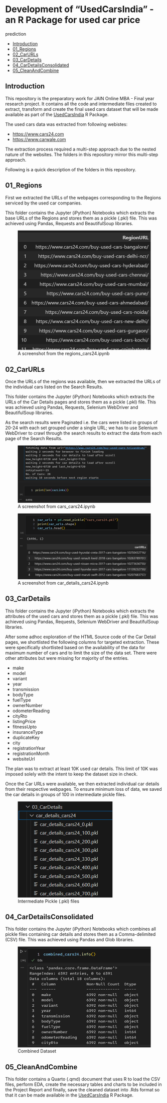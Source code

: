 # Development of “UsedCarsIndia” - an R Package for used car price
prediction


-   [Introduction](#introduction)
-   [01_Regions](#regions)
-   [02_CarURLs](#carurls)
-   [03_CarDetails](#cardetails)
-   [04_CarDetailsConsolidated](#cardetailsconsolidated)
-   [05_CleanAndCombine](#cleanandcombine)

## Introduction

This repository is the preparatory work for JAIN Online MBA - Final year
research project. It contains all the code and intermediate files
created to extract, transform and create the final used cars dataset
that will be made available as part of the
[UsedCarsIndia](https://github.com/vkatti/UsedCarsIndia "Link to Github Repository")
R Package.

The used cars data was extracted from following webistes:

-   https://www.cars24.com
-   https://www.carwale.com

The extraction process required a multi-step approach due to the nested
nature of the websites. The folders in this repository mirror this
multi-step approach.

Following is a quick description of the folders in this repository.

## 01_Regions

First we extracted the URLs of the webpages corresponding to the Regions
serviced by the used car companies.

This folder contains the Jupyter (iPython) Notebooks which extracts the
base URLs of the Regions and stores them as a pickle (.pkl) file. This
was achieved using Pandas, Requests and BeautifulSoup libraries.

<figure>
<img src="images/clipboard-233799253.png"
alt="A screenshot from the regions_cars24.ipynb" />
<figcaption aria-hidden="true">A screenshot from the
regions_cars24.ipynb</figcaption>
</figure>

## 02_CarURLs

Once the URLs of the regions was available, then we extracted the URLs
of the individual cars listed on the Search Results.

This folder contains the Jupyter (iPython) Notebooks which extracts the
URLs of the Car Details pages and stores them as a pickle (.pkl) file.
This was achieved using Pandas, Requests, Selenium WebDriver and
BeautifulSoup libraries.

As the search results were Paginated i.e. the cars were listed in groups
of 20-24 with each set grouped under a single URL; we has to use
Selenium WebDriver to crawl through the search results to extract the
data from each page of the Search Results.

<figure>
<img src="images/clipboard-2506115197.png"
alt="A screenshot from cars_cars24.ipynb" />
<figcaption aria-hidden="true">A screenshot from
cars_cars24.ipynb</figcaption>
</figure>

<figure>
<img src="images/clipboard-3881363627.png"
alt="A screenshot from car_details_cars24.ipynb" />
<figcaption aria-hidden="true">A screenshot from
car_details_cars24.ipynb</figcaption>
</figure>

## 03_CarDetails

This folder contains the Jupyter (iPython) Notebooks which extracts the
attributes of the used cars and stores them as a pickle (.pkl) file.
This was achieved using Pandas, Requests, Selenium WebDriver and
BeautifulSoup libraries.

After some adhoc exploration of the HTML Source code of the Car Detail
pages, we shortlisted the following columns for targeted extraction.
These were specifically shortlisted based on the availability of the
data for maximum number of cars and to limit the size of the data set.
There were other attributes but were missing for majority of the
entries.

-   make
-   model
-   variant
-   year
-   transmission
-   bodyType
-   fuelType
-   ownerNumber
-   odometerReading
-   cityRto
-   listingPrice
-   fitnessUpto
-   insuranceType
-   duplicateKey
-   city
-   registrationYear
-   registrationMonth
-   websiteUrl

The plan was to extract at least 10K used car details. This limit of 10K
was imposed solely with the intent to keep the dataset size in check.

Once the Car URLs were available, we then extracted individual car
details from their respective webpages. To ensure minimum loss of data,
we saved the car details in groups of 100 in intermediate pickle files.

<figure>
<img src="images/clipboard-3736843883.png"
alt="Intermediate Pickle (.pkl) files" />
<figcaption aria-hidden="true">Intermediate Pickle (.pkl)
files</figcaption>
</figure>

## 04_CarDetailsConsolidated

This folder contains the Jupyter (iPython) Notebooks which combines all
pickle files containing car details and stores them as a Comma-delimited
(CSV) file. This was achieved using Pandas and Glob libraries.

<figure>
<img src="images/clipboard-2497184986.png" alt="Combined Dataset" />
<figcaption aria-hidden="true">Combined Dataset</figcaption>
</figure>

## 05_CleanAndCombine

This folder contains a Quarto (.qmd) document that uses R to load the
CSV files, perform EDA, create the necessary tables and charts to be
included in the Project Report and finally, save the cleaned dataset
into .Rds format so that it can be made available in the
[UsedCarsIndia](https://github.com/vkatti/UsedCarsIndia "Link to Github Repository")
R Package.
